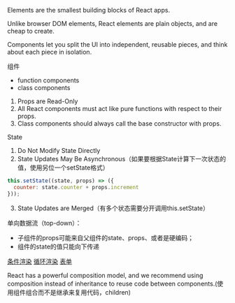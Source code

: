 Elements are the smallest building blocks of React apps.

Unlike browser DOM elements, React elements are plain objects, and are cheap to create.

Components let you split the UI into independent, reusable pieces, and think about each piece in isolation.

组件
- function components
- class components

1. Props are Read-Only
2. All React components must act like pure functions with respect to their props.
3. Class components should always call the base constructor with props.

State
1. Do Not Modify State Directly
2. State Updates May Be Asynchronous（如果要根据State计算下一次状态的值，使用另位一个setState格式）
```js
this.setState((state, props) => ({
  counter: state.counter + props.increment
}));
```
3. State Updates are Merged（有多个状态需要分开调用this.setState）

单向数据流（top-down）：
- 子组件的props可能来自父组件的state、props、或者是硬编码；
- 组件的state的值只能向下传递


[条件渲染](https://reactjs.org/docs/conditional-rendering.html)
[循环渲染](https://reactjs.org/docs/lists-and-keys.html)
[表单](https://reactjs.org/docs/forms.html)

React has a powerful composition model, and we recommend using composition instead of inheritance to reuse code between components.(使用组件组合而不是继承来复用代码，children)

